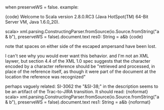 when preserveWS = false. example:

{code}
Welcome to Scala version 2.8.0.RC3 (Java HotSpot(TM) 64-Bit Server VM, Java 1.6.0_20).

scala> xml.parsing.ConstructingParser.fromSource(io.Source.fromString("<x>a &amp; b</x>"), preserveWS = false).document.text
res0: String = a&b
{code}

note that spaces on either side of the escaped ampersand have been lost.

I can't see why you would ever want this behavior. and I'm not an XML laywer, but section 4.4 of the XML 1.0 spec suggests that the character encoded by a character reference should be "retrieved and processed, in place of the reference itself, as though it were part of the document at the location the reference was recognized"

perhaps vaguely related: SI-3062
the "&SI-38;" in the description seems to be an artifact of the Trac-to-JIRA transition. It should read:
{noformat}
scala> xml.parsing.ConstructingParser.fromSource(io.Source.fromString("<x>a &amp; b</x>"), preserveWS = false).document.text
res1: String = a&b
{noformat}
